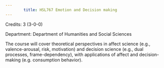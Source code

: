 ```yaml
---
        title: HSL767 Emotion and Decision making
---
```

Credits: 3 (3-0-0)

Department: Department of Humanities and Social Sciences

The course will cover theoretical perspectives in affect science (e.g., valence-arousal, risk, motivation) and decision science (e.g., dual processes, frame-dependency), with applications of affect and decision-making (e.g. consumption behavior).